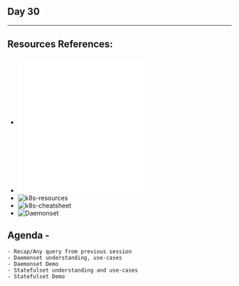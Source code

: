 ## Day 30
*************************************************************************************

## Resources References:
- ![Complete-Notes](../TrainingQueries-Agenda.txt)
- ![K8S-Contents](../K8S_DeepDive_Content.md)
- ![k8s-resources](../k8s_resources/)
- ![k8s-cheatsheet](https://jamesdefabia.github.io/docs/user-guide/kubectl-cheatsheet/)
- ![Daemonset](../k8s_resources/07-Daemonset/)


## Agenda -
	- Recap/Any query from previous session
	- Daemonset understanding, use-cases 
	- Daemonset Demo
	- Statefulset understanding and use-cases
	- Statefulset Demo